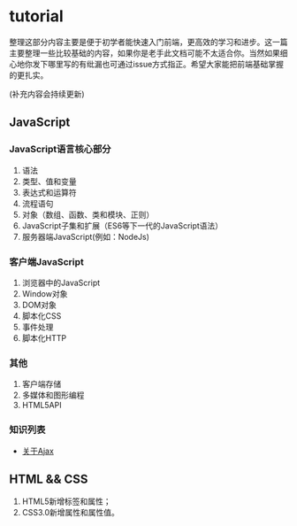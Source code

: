 # tutorial

整理这部分内容主要是便于初学者能快速入门前端，更高效的学习和进步。这一篇主要整理一些比较基础的内容，如果你是老手此文档可能不太适合你。当然如果细心地你发下哪里写的有纰漏也可通过issue方式指正。希望大家能把前端基础掌握的更扎实。

(补充内容会持续更新)

## JavaScript

### JavaScript语言核心部分

1. 语法
2. 类型、值和变量
3. 表达式和运算符
4. 流程语句
5. 对象（数组、函数、类和模块、正则）
6. JavaScript子集和扩展（ES6等下一代的JavaScript语法）
7. 服务器端JavaScript(例如：NodeJs)

### 客户端JavaScript

1. 浏览器中的JavaScript
2. Window对象
3. DOM对象
4. 脚本化CSS
5. 事件处理
6. 脚本化HTTP

### 其他

1. 客户端存储
2. 多媒体和图形编程
3. HTML5API

### 知识列表

+ [关于Ajax](./question-anwser/ajax.md)

## HTML && CSS

1. HTML5新增标签和属性；
2. CSS3.0新增属性和属性值。
